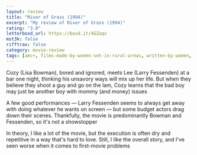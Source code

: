 ```yaml
---
layout: review
title: "River of Grass (1994)"
excerpt: "My review of River of Grass (1994)"
rating: "3.0"
letterboxd_url: https://boxd.it/4GZaqv
mst3k: false
rifftrax: false
category: movie-review
tags: [amc+, films-made-by-women-set-in-rural-areas, written-by-women, directed-by-women, good-for-her]
---
```


Cozy (Lisa Bowman), bored and ignored, meets Lee (Larry Fessenden) at a bar one night, thinking his unsavory ways will mix up her life. But when they believe they shoot a guy and go on the lam, Cozy learns that the bad boy may just be another boy with mommy (and money) issues

A few good performances — Larry Fessenden seems to always get away with doing whatever he wants on screen — but some budget actors drag down their scenes. Thankfully, the movie is predominantly Bowman and Fessenden, so it's not a showstopper

In theory, I like a lot of the movie, but the execution is often dry and repetitive in a way that's hard to love. Still, I like the overall story, and I've seen worse when it comes to first-movie problems
